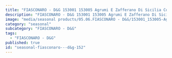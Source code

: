 ```yaml
---
title: "FIASCONARO - D&G 153001 153005 Agrumi E Zafferano Di Sicilia Copia"
description: "FIASCONARO - D&G 153001 153005 Agrumi E Zafferano Di Sicilia Copia"
image: "media/seasonal products/05.06.FIASCONARO - D&G/153001_153005-Agrumi-e-Zafferano-di-Sicilia---Copia.jpg"
category: "seasonal"
subcategory: "FIASCONARO - D&G"
tags:
  - "FIASCONARO - D&G"
published: true
id: "seasonal-fiasconaro---d&g-152"
---
```

